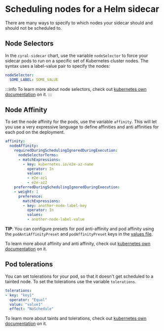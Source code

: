 # Scheduling nodes for a Helm sidecar

There are many ways to specify to which nodes your sidecar should and should
not be scheduled to.

## Node Selectors

In the `cyral-sidecar` chart, use the variable `nodeSelector` to force
your sidecar pods to run on a specific set of Kubernetes cluster
nodes. The syntax uses a label-value pair to specify the nodes:

```yaml
nodeSelector:
  SOME_LABEL: SOME_VALUE
```

:::info
To learn more about node selectors, check out [kubernetes own documentation](https://kubernetes.io/docs/concepts/scheduling-eviction/assign-pod-node/#nodeselector) on it.
:::

## Node Affinity

To set the node affinity for the pods, use the variable `affinity`. This will let you use
a very expressive language to define affinities and anti affinities for each pod on the deployment.

```yaml
affinity:
  nodeAffinity:
    requiredDuringSchedulingIgnoredDuringExecution:
      nodeSelectorTerms:
      - matchExpressions:
        - key: kubernetes.io/e2e-az-name
          operator: In
          values:
          - e2e-az1
          - e2e-az2
    preferredDuringSchedulingIgnoredDuringExecution:
    - weight: 1
      preference:
        matchExpressions:
        - key: another-node-label-key
          operator: In
          values:
          - another-node-label-value
```

**TIP**: You can configure presets for pod anti-affinity and pod affinity using the 
`podAntiAffinityPreset` and `podAffinityPreset` keys in the [values file](./values-file.md#deployment-configuration).

To learn more about affinity and anti affinity, check out [kubernetes own documentation](https://kubernetes.io/docs/concepts/scheduling-eviction/assign-pod-node/#affinity-and-anti-affinity) on it.

## Pod tolerations

You can set tolerations for your pod, so that it doesn't get scheduled to a tainted
node. To set the tolerations use the variable `tolerations`.

```yaml
tolerations:
- key: "key1"
  operator: "Equal"
  value: "value1"
  effect: "NoSchedule"
```

To learn more about taints and tolerations, check out
[kubernetes own documentation](https://kubernetes.io/docs/concepts/scheduling-eviction/taint-and-toleration/) on it.
